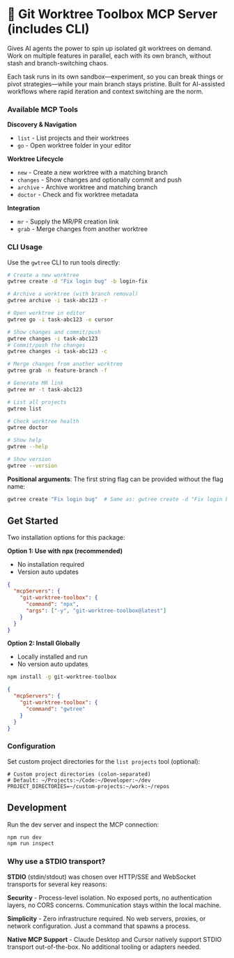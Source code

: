 # 🌳 Git Worktree Toolbox MCP Server (includes CLI)

Gives AI agents the power to spin up isolated git worktrees on demand. Work on multiple features in parallel, each with its own branch, without stash and branch-switching chaos.

Each task runs in its own sandbox—experiment, so you can break things or pivot strategies—while your main branch stays pristine. Built for AI-assisted workflows where rapid iteration and context switching are the norm.

### Available MCP Tools

**Discovery & Navigation**

- `list` - List projects and their worktrees
- `go` - Open worktree folder in your editor

**Worktree Lifecycle**

- `new` - Create a new worktree with a matching branch
- `changes` - Show changes and optionally commit and push
- `archive` - Archive worktree and matching branch
- `doctor` - Check and fix worktree metadata

**Integration**

- `mr` - Supply the MR/PR creation link
- `grab` - Merge changes from another worktree

### CLI Usage

Use the `gwtree` CLI to run tools directly:

```bash
# Create a new worktree
gwtree create -d "Fix login bug" -b login-fix

# Archive a worktree (with branch removal)
gwtree archive -i task-abc123 -r

# Open worktree in editor
gwtree go -i task-abc123 -e cursor

# Show changes and commit/push
gwtree changes -i task-abc123
# Commit/push the changes
gwtree changes -i task-abc123 -c

# Merge changes from another worktree
gwtree grab -n feature-branch -f

# Generate MR link
gwtree mr -t task-abc123

# List all projects
gwtree list

# Check worktree health
gwtree doctor

# Show help
gwtree --help

# Show version
gwtree --version
```

**Positional arguments**: The first string flag can be provided without the flag name:

```bash
gwtree create "Fix login bug"  # Same as: gwtree create -d "Fix login bug"
```

## Get Started

Two installation options for this package:

**Option 1: Use with npx (recommended)**

- No installation required
- Version auto updates

```json
{
  "mcpServers": {
    "git-worktree-toolbox": {
      "command": "npx",
      "args": ["-y", "git-worktree-toolbox@latest"]
    }
  }
}
```

**Option 2: Install Globally**

- Locally installed and run
- No version auto updates

```bash
npm install -g git-worktree-toolbox
```

```json
{
  "mcpServers": {
    "git-worktree-toolbox": {
      "command": "gwtree"
    }
  }
}
```

### Configuration

Set custom project directories for the `list projects` tool (optional):

```env
# Custom project directories (colon-separated)
# Default: ~/Projects:~/Code:~/Developer:~/dev
PROJECT_DIRECTORIES=~/custom-projects:~/work:~/repos
```

## Development

Run the dev server and inspect the MCP connection:

```sh
npm run dev
npm run inspect
```

### Why use a STDIO transport?

**STDIO** (stdin/stdout) was chosen over HTTP/SSE and WebSocket transports for several key reasons:

**Security** - Process-level isolation. No exposed ports, no authentication layers, no CORS concerns. Communication stays within the local machine.

**Simplicity** - Zero infrastructure required. No web servers, proxies, or network configuration. Just a command that spawns a process.

**Native MCP Support** - Claude Desktop and Cursor natively support STDIO transport out-of-the-box. No additional tooling or adapters needed.
